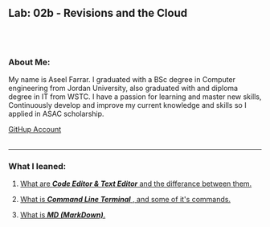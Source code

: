 ## Lab: 02b - Revisions and the Cloud
<br><br>

### About Me:
My name is Aseel Farrar. I graduated with a BSc degree in Computer engineering from Jordan University, also graduated with and diploma degree in IT from WSTC. I have a passion for learning and master new skills, Continuously develop and improve my current knowledge and skills so I applied in ASAC scholarship.

[GitHup Account](https://github.com/aseel-farrar)
<br><br>

***

### **What I leaned**:
1. [What are ***Code Editor & Text Editor*** and the differance between them.](/mnt/c/Users/aseel/Desktop/asac/code102/reading-notes-code-102-03/code-editor-and-text-editor.md)

2. [What is ***Command Line Terminal*** , and some of it's commands.](/mnt/c/Users/aseel/Desktop/asac/code102/reading-notes-code-102-03/Command-Line-Terminal.md)

3. [What is ***MD (MarkDown)***.](/mnt/c/Users/aseel/Desktop/asac/code102/reading-notes-code-102-03/MarkDown.md)